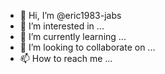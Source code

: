 - 👋 Hi, I’m @eric1983-jabs
- 👀 I’m interested in ...
- 🌱 I’m currently learning ...
- 💞️ I’m looking to collaborate on ...
- 📫 How to reach me ...

<!---
eric1983-jabs/eric1983-jabs is a ✨ special ✨ repository because its `README.md` (this file) appears on your GitHub profile.
You can click the Preview link to take a look at your changes.
--->
